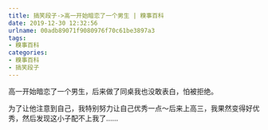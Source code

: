 ```yaml
---
title: 搞笑段子->高一开始暗恋了一个男生 | 糗事百科
date: 2019-12-30 12:32:56
urlname: 00adb89071f9080976f70c61be3897a3
tags: 
- 糗事百科
categories:
- 糗事百科
- 搞笑段子
---
```

高一开始暗恋了一个男生，后来做了同桌我也没敢表白，怕被拒绝。

为了让他注意到自己，我特别努力让自己优秀一点～后来上高三，我果然变得好优秀，然后发现这小子配不上我了……


